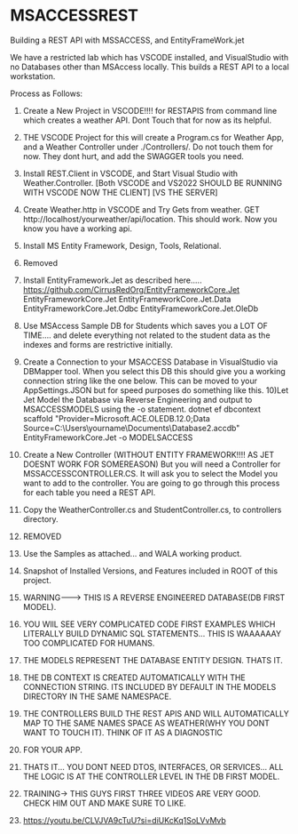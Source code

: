# MSACCESSREST
Building a REST API with MSSACCESS, and EntityFrameWork.jet

We have a restricted lab which has VSCODE installed, and VisualStudio with no Databases other than MSAccess locally. This builds a REST API to a local workstation.

Process as Follows:
1) Create a New Project in VSCODE!!!! for RESTAPIS from command line which creates a weather API. Dont Touch that for now as its helpful.
2) THE VSCODE Project for this will create a Program.cs for Weather App, and a Weather Controller under ./Controllers/. Do not touch them for now. They dont hurt, and add the SWAGGER tools you need.
3) Install REST.Client in VSCODE, and Start Visual Studio with Weather.Controller. [Both VSCODE and VS2022 SHOULD BE RUNNING WITH VSCODE NOW THE CLIENT] [VS THE SERVER]
4) Create Weather.http in VSCODE and Try Gets from weather. GET http://localhost/yourweather/api/location. This should work. Now you know you have a working api.
5) Install MS Entity Framework, Design, Tools, Relational.
6) Removed
7) Install EntityFramework.Jet as described here..... https://github.com/CirrusRedOrg/EntityFrameworkCore.Jet
       EntityFrameworkCore.Jet
       EntityFrameworkCore.Jet.Data
       EntityFrameworkCore.Jet.Odbc
       EntityFrameworkCore.Jet.OleDb
9) Use MSAccess Sample DB for Students which saves you a LOT OF TIME.... and delete everything not related to the student data as the indexes and forms are restrictive initially.
10) Create a Connection to your MSACCESS Database in VisualStudio via DBMapper tool. When you select this DB this should give you a working connection string like the one below. This can be moved to your AppSettings.JSON but
    for speed purposes do something like this.
10)Let Jet Model the Database via Reverse Engineering and output to MSACCESSMODELS using the -o statement.
dotnet ef dbcontext scaffold "Provider=Microsoft.ACE.OLEDB.12.0;Data Source=C:\Users\yourname\Documents\Database2.accdb" EntityFrameworkCore.Jet -o MODELSACCESS 
11) Create a New Controller (WITHOUT ENTITY FRAMEWORK!!!! AS JET DOESNT WORK FOR SOMEREASON) But you will need a Controller for MSSACCESSCONTROLLER.CS. It will ask you to select the Model you want to add to the controller.
You are going to go through this process for each table you need a REST API.
12) Copy the WeatherController.cs and StudentController.cs, to controllers directory.
13) REMOVED
14) Use the Samples as attached... and WALA working product.
15) Snapshot of Installed Versions, and Features included in ROOT of this project.

16) WARNING---> THIS IS A REVERSE ENGINEERED DATABASE(DB FIRST MODEL).
17) YOU WIlL SEE VERY COMPLICATED CODE FIRST EXAMPLES WHICH LITERALLY BUILD DYNAMIC SQL STATEMENTS... THIS IS WAAAAAAY TOO COMPLICATED FOR HUMANS.
18) THE MODELS REPRESENT THE DATABASE ENTITY DESIGN. THATS IT.
19) THE DB CONTEXT IS CREATED AUTOMATICALLY WITH THE CONNECTION STRING. ITS INCLUDED BY DEFAULT IN THE MODELS DIRECTORY IN THE SAME NAMESPACE.
20) THE CONTROLLERS BUILD THE REST APIS AND WILL AUTOMATICALLY MAP TO THE SAME NAMES SPACE AS WEATHER(WHY YOU DONT WANT TO TOUCH IT). THINK OF IT AS A DIAGNOSTIC
21) FOR YOUR APP.

21) THATS IT... YOU DONT NEED DTOS, INTERFACES, OR SERVICES... ALL THE LOGIC IS AT THE CONTROLLER LEVEL IN THE DB FIRST MODEL.

22) TRAINING-> THIS GUYS FIRST THREE VIDEOS ARE VERY GOOD. CHECK HIM OUT AND MAKE SURE TO LIKE.
23) https://youtu.be/CLVJVA9cTuU?si=diUKcKq1SoLVvMvb 
